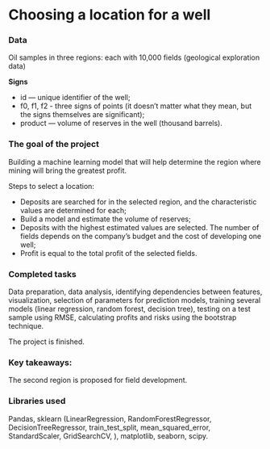 # Choosing a location for a well

### Data
Oil samples in three regions: each with 10,000 fields (geological exploration data)

**Signs**

- id — unique identifier of the well;
- f0, f1, f2 - three signs of points (it doesn’t matter what they mean, but the signs themselves are significant);
- product — volume of reserves in the well (thousand barrels).

### The goal of the project
Building a machine learning model that will help determine the region where mining will bring the greatest profit.

Steps to select a location:

- Deposits are searched for in the selected region, and the characteristic values ​​are determined for each;
- Build a model and estimate the volume of reserves;
- Deposits with the highest estimated values ​​are selected. The number of fields depends on the company’s budget and the cost of developing one well;
- Profit is equal to the total profit of the selected fields.
  
### Completed tasks

Data preparation, data analysis, identifying dependencies between features, visualization, selection of parameters for prediction models, training several models (linear regression, random forest, decision tree), testing on a test sample using RMSE, calculating profits and risks using the bootstrap technique.

The project is finished.

### Key takeaways:

The second region is proposed for field development.

### Libraries used

Pandas, sklearn (LinearRegression, RandomForestRegressor, DecisionTreeRegressor, train_test_split, mean_squared_error, StandardScaler, GridSearchCV, ), matplotlib, seaborn, scipy.
